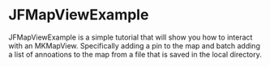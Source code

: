 JFMapViewExample
================


JFMapViewExample is a simple tutorial that will show you how to interact with an MKMapView. Specifically adding a pin to the map and batch adding a list of annoations to the map from a file that is saved in the local directory.
